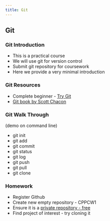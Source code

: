 ```yaml
---
title: Git
---
```


## Git

### Git Introduction

* This is a practical course
* We will use git for version control
* Submit git repository for coursework
* Here we provide a very minimal introduction


### Git Resources

* Complete beginner - [Try Git](https://try.github.io)
* [Git book by Scott Chacon](https://git-scm.com/book/en/v2)


### Git Walk Through

(demo on command line)

* git init
* git add
* git commit
* git status
* git log
* git push
* git pull
* git clone


### Homework

* Register Github
* Create new empty repository - CPPCW1
* Ensure it is a [private repository - free](https://www.ucl.ac.uk/isd/services/research-it/research-software/github/github-signup/)
* Find project of interest - try cloning it 

